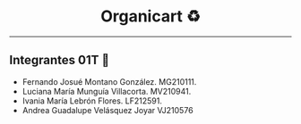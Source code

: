 <h1 align="center"> Organicart ♻️ </h1>

---
## Integrantes 01T 🎯
- Fernando Josué Montano González. MG210111.
- Luciana María Munguía Villacorta. MV210941.
- Ivania María Lebrón Flores. LF212591.
- Andrea Guadalupe Velásquez Joyar VJ210576

